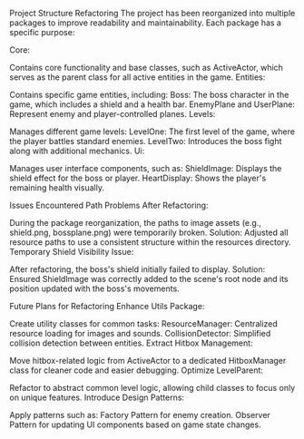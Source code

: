 Project Structure Refactoring
The project has been reorganized into multiple packages to improve readability and maintainability. Each package has a specific purpose:

Core:

Contains core functionality and base classes, such as ActiveActor, which serves as the parent class for all active entities in the game.
Entities:

Contains specific game entities, including:
Boss: The boss character in the game, which includes a shield and a health bar.
EnemyPlane and UserPlane: Represent enemy and player-controlled planes.
Levels:

Manages different game levels:
LevelOne: The first level of the game, where the player battles standard enemies.
LevelTwo: Introduces the boss fight along with additional mechanics.
Ui:

Manages user interface components, such as:
ShieldImage: Displays the shield effect for the boss or player.
HeartDisplay: Shows the player's remaining health visually.

Issues Encountered
Path Problems After Refactoring:

During the package reorganization, the paths to image assets (e.g., shield.png, bossplane.png) were temporarily broken.
Solution: Adjusted all resource paths to use a consistent structure within the resources directory. 
Temporary Shield Visibility Issue:

After refactoring, the boss's shield initially failed to display.
Solution: Ensured ShieldImage was correctly added to the scene's root node and its position updated with the boss's movements.

Future Plans for Refactoring
Enhance Utils Package:

Create utility classes for common tasks:
ResourceManager: Centralized resource loading for images and sounds.
CollisionDetector: Simplified collision detection between entities.
Extract Hitbox Management:

Move hitbox-related logic from ActiveActor to a dedicated HitboxManager class for cleaner code and easier debugging.
Optimize LevelParent:

Refactor to abstract common level logic, allowing child classes to focus only on unique features.
Introduce Design Patterns:

Apply patterns such as:
Factory Pattern for enemy creation.
Observer Pattern for updating UI components based on game state changes.
